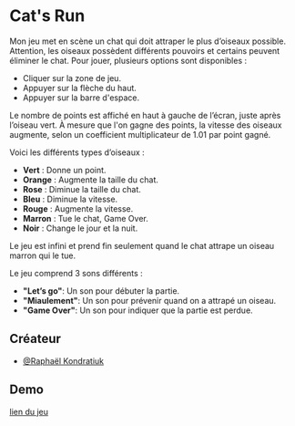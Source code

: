 # Cat's Run
Mon jeu met en scène un chat qui doit attraper le plus d’oiseaux possible. Attention, les oiseaux possèdent différents pouvoirs et certains peuvent éliminer le chat. Pour jouer, plusieurs options sont disponibles :
- Cliquer sur la zone de jeu.
- Appuyer sur la flèche du haut.
- Appuyer sur la barre d'espace.

Le nombre de points est affiché en haut à gauche de l’écran, juste après l’oiseau vert. À mesure que l'on gagne des points, la vitesse des oiseaux augmente, selon un coefficient multiplicateur de 1.01 par point gagné.

Voici les différents types d’oiseaux :
- **Vert** : Donne un point.
- **Orange** : Augmente la taille du chat.
- **Rose** : Diminue la taille du chat.
- **Bleu** : Diminue la vitesse.
- **Rouge** : Augmente la vitesse.
- **Marron** : Tue le chat, Game Over.
- **Noir** : Change le jour et la nuit.

Le jeu est infini et prend fin seulement quand le chat attrape un oiseau marron qui le tue.


Le jeu comprend 3 sons différents :
- **"Let’s go"**: Un son pour débuter la partie.
- **"Miaulement"**: Un son pour prévenir quand on a attrapé un oiseau.
- **"Game Over"**: Un son pour indiquer que la partie est perdue.


## Créateur

- [@Raphaël Kondratiuk](https://github.com/Raphael-K-78/)


## Demo
[lien du jeu](http://jeujs.raphael.kondratiuk.mmi-velizy.fr/)
